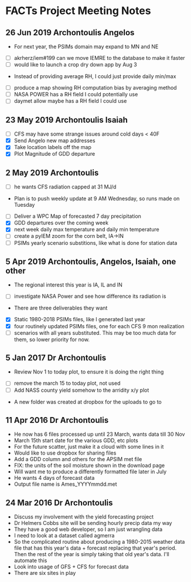 FACTs Project Meeting Notes
========

26 Jun 2019 Archontoulis Angelos
----

- For next year, the PSIMs domain may expand to MN and NE
- [ ] akrherz/iem#199 can we move IEMRE to the database to make it faster
- [ ] would like to launch a crop dry down app by Aug 3
- Instead of providing average RH, I could just provide daily min/max
- [ ] produce a map showing RH computation bias by averaging method
- [ ] NASA POWER has a RH field I could potentially use
- [ ] daymet allow maybe has a RH field I could use

23 May 2019 Archontoulis Isaiah
----

- [ ] CFS may have some strange issues around cold days < 40F
- [x] Send Angelo new map addresses
- [x] Take location labels off the map
- [x] Plot Magnitude of GDD departure

2 May 2019 Archontoulis
----

- [ ] he wants CFS radiation capped at 31 MJ/d
- Plan is to push weekly update at 9 AM Wednesday, so runs made on Tuesday
- [ ] Deliver a WPC Map of forecasted 7 day precipitation
- [x] GDD departures over the coming week
- [x] next week daily max temperature and daily min temperature
- [ ] create a pyIEM zoom for the corn belt, IA->IN
- [ ] PSIMs yearly scenario substitions, like what is done for station data

5 Apr 2019 Archontoulis, Angelos, Isaiah, one other
----

- The regional interest this year is IA, IL and IN
- [ ] investigate NASA Power and see how difference its radiation is
- There are three deliverables they want
- [x] Static 1980-2018 PSIMs files, like I generated last year
- [x] four routinely updated PSIMs files, one for each CFS 9 mon realization
- [ ] scenarios with all years substituted.  This may be too much data for
    them, so lower priority for now.

5 Jan 2017 Dr Archontoulis
----

- Review Nov 1 to today plot, to ensure it is doing the right thing
- [ ] remove the march 15 to today plot, not used
- [ ] Add NASS county yield somehow to the arridity x/y plot
- A new folder was created at dropbox for the uploads to go to

11 Apr 2016 Dr Archontoulis
----

- He now has 6 files processed up until 23 March, wants data till 30 Nov
- March 15th start date for the various GDD, etc plots
- For the future scatter, just make it a cloud with some lines in it
- Would like to use dropbox for sharing files
- Add a GDD column and others for the APSIM met file
- FIX: the units of the soil moisture shown in the download page
- Will want me to produce a differently formatted file later in July
- He wants 4 days of forecast data
- Output file name is Ames_YYYYmmdd.met

24 Mar 2016 Dr Archontoulis
----

- Discuss my involvement with the yield forecasting project
- Dr Helmers Cobbs site will be sending hourly precip data my way
- They have a good web developer, so I am just wrangling data
- I need to look at a dataset called agmerra
- So the complicated routine about producing a 1980-2015 weather data file
that has this year's data + forecast replacing that year's period.  Then the
rest of the year is simply taking that old year's data.  I'll automate this
- Look into usage of GFS + CFS for forecast data
- There are six sites in play
